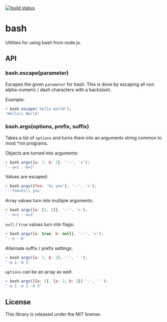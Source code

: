 [![build status](https://secure.travis-ci.org/felixge/node-bash.png)](http://travis-ci.org/felixge/node-bash)
# bash

Utilities for using bash from node.js.

## API

### bash.escape(parameter)

Escapes the given `parameter` for bash. This is done by escaping all non
alpha-numeric / dash characters with a backslash.

Example:

```javascript
> bash.escape('hello world');
'Hello\\ World'
```

### bash.args(options, prefix, suffix)

Takes a list of `options` and turns them into an arguments string common to
most *nix programs.

Objects are turned into arguments:

```javascript
> bash.args({a: 1, b: 2}, '--', '=');
'--a=1 --b=2'
```

Values are escaped:

```javascript
> bash.args({foo: 'hi you'}, '--', '=');
'--foo=hi\\ you'
```

Array values turn into multiple arguments:

```javascript
> bash.args({a: [1, 2]}, '--', '=');
'--a=1 --a=2'
```

`null` / `true` values turn into flags:

```javascript
> bash.args({a: true, b: null}, '--', '=');
'--a --b'
```

Alternate suffix / prefix settings:

```javascript
> bash.args({a: 1, b: 2}, '-', ' ');
'-a 1 -b 2'
```

`options` can be an array as well:

```javascript
> bash.args([{a: 1}, {a: 2, b: 3}] '-', ' ');
'-a 1 -a 2 -b 3'
```

## License

This library is released under the MIT license.
